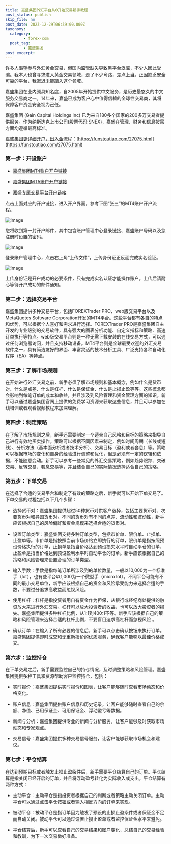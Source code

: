 ```yaml
---
title: 嘉盛集团外汇平台从0开始交易新手教程
post_status: publish
skip_file: no
post_date: 2023-12-29T06:39:00.000Z
taxonomy:
  category:
        - forex-com
  post_tag:
        - 嘉盛集团
post_excerpt: 
---
```

许多人渴望参与外汇黄金交易，但国内监管缺失导致黑平台泛滥，不少人因此受骗。我本人也曾寻求进入黄金交易领域，走了不少弯路，差点上当。正因缺乏安全可靠的平台，我迟迟未能踏入这个领域。

嘉盛集团在业内颇具知名度，自2005年开始提供中文服务，是历史最悠久的中文服务交易商之一。14年来，嘉盛已成为客户心中值得信赖的全球性交易商，其将保障客户资金安全视为己任。

嘉盛集团 (Gain Capital Holdings Inc) 已为来自180多个国家的200多万交易者提供服务。作为纳斯达克上市公司(股票代码:SNEX)，嘉盛在管理、财务和信息披露方面均遵循最高标准。

[嘉盛集团更详细开户，出入金流程](https://funstoutiao.com/27075.html)：[https://funstoutiao.com/27075.html](https://funstoutiao.com/27075.html)

### 第一步：开设账户

* [嘉盛集团MT4账户开户链接](https://s.ssgg.net/jsmt4)

* [嘉盛集团MT5账户开户链接](https://s.ssgg.net/jsmt5)

* [嘉盛专属交易平台开户链接](https://s.ssgg.net/js)

点击上面对应的开户链接，进入开户界面，参考下图“张三”的MT4账户开户流程。

![Image](https://prod-files-secure.s3.us-west-2.amazonaws.com/39ed1227-6d7d-4570-be36-9ccd4a2c4241/7a167aea-686b-400d-af59-4e18eb607a40/640.png?X-Amz-Algorithm=AWS4-HMAC-SHA256&X-Amz-Content-Sha256=UNSIGNED-PAYLOAD&X-Amz-Credential=ASIAZI2LB466Y7NBHM2U%2F20250521%2Fus-west-2%2Fs3%2Faws4_request&X-Amz-Date=20250521T101309Z&X-Amz-Expires=3600&X-Amz-Security-Token=IQoJb3JpZ2luX2VjEAIaCXVzLXdlc3QtMiJIMEYCIQC0jPIty6MEniqvFmwm2wGGKEmfXoeSpfzP%2Btt9HhBHZwIhANPkc8g%2BjlA5cbB63dtBK%2FG5Lgpq7oqjyTSymAghqHAAKogECLv%2F%2F%2F%2F%2F%2F%2F%2F%2F%2FwEQABoMNjM3NDIzMTgzODA1IgyYeYYjuo9yvr5%2F1O8q3ANFq8Y4z2W5iY40mpVhESKfOvNrFz7vTMOu253od6GabWVv49HzUeN%2FdT9MyMADVboJWkrGuBLECcPj4pzZRszbpyHsbJeQI5n40MV8BJJp5TKL8nRy673i4WDnVaMi32Z2jEX9w8DJrfBT9Q%2BH7Gn6xmusJQMOj7F59qxBf6vTAMVEjHCvlbqvmo1Gg0DPbkssJum5KPLHWHaKEi8KBe38Sf6vJ4Tq%2FsVcMuI75MK2PYets4YwkxIZ72Yd3HGcNjkPPmjlRTHk1j1Kx5pnGHSunDX7cPPDBQNm8oijH1aQ0UZscCzjJWtKNjZhKilALVE%2FWzg3JWBCpcCIkp3hkn9NeyTyA6vco4V06gqhO%2FtIjg5RdG5eLCePOiKgidP5LcfbHfD%2F5ASjEjo%2BUPxz3HYA4niSWCtmxL2UuykfEOZb6TwdaNCJ0E19y%2B6ueUxYWOx58HexewKNLO%2Fcjc%2FR2gPWRj0HWC5LNthKgmVPhJiw8Y6Wpr4PaNPWYpNiBnbm01O6%2BcoxS45csfZHNtBudOr%2FETJ3YM8XwCT7WhFH2HdbeyNPzUKjntKPWqCRRFBcDuMAiv3kTgtfNd%2By7RhYejEaTPUafNFSTqDPJik%2FU6dn5YPa65F9ZpeDIwQo6zDCt7bBBjqkAbBi1w70J0cQGZ6DDAKdFvicnoq4QEn3HA%2FT%2BlLoevD9taogH%2FG2znQZQutpHH5CEwKiLrkyY6bkA9VLECDLrKvBTrWuBgVuXwyLQgcUM30bqzrm2qlvabNQm9w8XnidVKMN1ugSX%2BciaXDEXd46llfMHK7%2BCH%2BPrThZcCUoshngKZwaMGpMJaxURn38XcnrvK9vmeErR1pvaq7RNi6%2FDHPmu1sV&X-Amz-Signature=eedc6d04e6279d49295cb5ded1e76bd10c3b7d86a462c38d868d2fabc47228c6&X-Amz-SignedHeaders=host&x-id=GetObject)

您将收到第一封开户邮件，其中包含账户管理中心登录链接、嘉盛账户号码以及您注册时设置的密码。

![Image](https://prod-files-secure.s3.us-west-2.amazonaws.com/39ed1227-6d7d-4570-be36-9ccd4a2c4241/eaa1c6b3-2877-4284-a0e1-530e222c27fb/image.png?X-Amz-Algorithm=AWS4-HMAC-SHA256&X-Amz-Content-Sha256=UNSIGNED-PAYLOAD&X-Amz-Credential=ASIAZI2LB466Y7NBHM2U%2F20250521%2Fus-west-2%2Fs3%2Faws4_request&X-Amz-Date=20250521T101309Z&X-Amz-Expires=3600&X-Amz-Security-Token=IQoJb3JpZ2luX2VjEAIaCXVzLXdlc3QtMiJIMEYCIQC0jPIty6MEniqvFmwm2wGGKEmfXoeSpfzP%2Btt9HhBHZwIhANPkc8g%2BjlA5cbB63dtBK%2FG5Lgpq7oqjyTSymAghqHAAKogECLv%2F%2F%2F%2F%2F%2F%2F%2F%2F%2FwEQABoMNjM3NDIzMTgzODA1IgyYeYYjuo9yvr5%2F1O8q3ANFq8Y4z2W5iY40mpVhESKfOvNrFz7vTMOu253od6GabWVv49HzUeN%2FdT9MyMADVboJWkrGuBLECcPj4pzZRszbpyHsbJeQI5n40MV8BJJp5TKL8nRy673i4WDnVaMi32Z2jEX9w8DJrfBT9Q%2BH7Gn6xmusJQMOj7F59qxBf6vTAMVEjHCvlbqvmo1Gg0DPbkssJum5KPLHWHaKEi8KBe38Sf6vJ4Tq%2FsVcMuI75MK2PYets4YwkxIZ72Yd3HGcNjkPPmjlRTHk1j1Kx5pnGHSunDX7cPPDBQNm8oijH1aQ0UZscCzjJWtKNjZhKilALVE%2FWzg3JWBCpcCIkp3hkn9NeyTyA6vco4V06gqhO%2FtIjg5RdG5eLCePOiKgidP5LcfbHfD%2F5ASjEjo%2BUPxz3HYA4niSWCtmxL2UuykfEOZb6TwdaNCJ0E19y%2B6ueUxYWOx58HexewKNLO%2Fcjc%2FR2gPWRj0HWC5LNthKgmVPhJiw8Y6Wpr4PaNPWYpNiBnbm01O6%2BcoxS45csfZHNtBudOr%2FETJ3YM8XwCT7WhFH2HdbeyNPzUKjntKPWqCRRFBcDuMAiv3kTgtfNd%2By7RhYejEaTPUafNFSTqDPJik%2FU6dn5YPa65F9ZpeDIwQo6zDCt7bBBjqkAbBi1w70J0cQGZ6DDAKdFvicnoq4QEn3HA%2FT%2BlLoevD9taogH%2FG2znQZQutpHH5CEwKiLrkyY6bkA9VLECDLrKvBTrWuBgVuXwyLQgcUM30bqzrm2qlvabNQm9w8XnidVKMN1ugSX%2BciaXDEXd46llfMHK7%2BCH%2BPrThZcCUoshngKZwaMGpMJaxURn38XcnrvK9vmeErR1pvaq7RNi6%2FDHPmu1sV&X-Amz-Signature=d8de2c2632834d72d90df37d12105b66ac0b41d66aeafd37f56b0e1fd534c8ac&X-Amz-SignedHeaders=host&x-id=GetObject)

登录账户管理中心，点击右上角“上传文件”，上传身份证正反面完成实名验证。

![Image](https://prod-files-secure.s3.us-west-2.amazonaws.com/39ed1227-6d7d-4570-be36-9ccd4a2c4241/54090639-09fc-46b4-a135-e0289f707147/image.png?X-Amz-Algorithm=AWS4-HMAC-SHA256&X-Amz-Content-Sha256=UNSIGNED-PAYLOAD&X-Amz-Credential=ASIAZI2LB466Y7NBHM2U%2F20250521%2Fus-west-2%2Fs3%2Faws4_request&X-Amz-Date=20250521T101309Z&X-Amz-Expires=3600&X-Amz-Security-Token=IQoJb3JpZ2luX2VjEAIaCXVzLXdlc3QtMiJIMEYCIQC0jPIty6MEniqvFmwm2wGGKEmfXoeSpfzP%2Btt9HhBHZwIhANPkc8g%2BjlA5cbB63dtBK%2FG5Lgpq7oqjyTSymAghqHAAKogECLv%2F%2F%2F%2F%2F%2F%2F%2F%2F%2FwEQABoMNjM3NDIzMTgzODA1IgyYeYYjuo9yvr5%2F1O8q3ANFq8Y4z2W5iY40mpVhESKfOvNrFz7vTMOu253od6GabWVv49HzUeN%2FdT9MyMADVboJWkrGuBLECcPj4pzZRszbpyHsbJeQI5n40MV8BJJp5TKL8nRy673i4WDnVaMi32Z2jEX9w8DJrfBT9Q%2BH7Gn6xmusJQMOj7F59qxBf6vTAMVEjHCvlbqvmo1Gg0DPbkssJum5KPLHWHaKEi8KBe38Sf6vJ4Tq%2FsVcMuI75MK2PYets4YwkxIZ72Yd3HGcNjkPPmjlRTHk1j1Kx5pnGHSunDX7cPPDBQNm8oijH1aQ0UZscCzjJWtKNjZhKilALVE%2FWzg3JWBCpcCIkp3hkn9NeyTyA6vco4V06gqhO%2FtIjg5RdG5eLCePOiKgidP5LcfbHfD%2F5ASjEjo%2BUPxz3HYA4niSWCtmxL2UuykfEOZb6TwdaNCJ0E19y%2B6ueUxYWOx58HexewKNLO%2Fcjc%2FR2gPWRj0HWC5LNthKgmVPhJiw8Y6Wpr4PaNPWYpNiBnbm01O6%2BcoxS45csfZHNtBudOr%2FETJ3YM8XwCT7WhFH2HdbeyNPzUKjntKPWqCRRFBcDuMAiv3kTgtfNd%2By7RhYejEaTPUafNFSTqDPJik%2FU6dn5YPa65F9ZpeDIwQo6zDCt7bBBjqkAbBi1w70J0cQGZ6DDAKdFvicnoq4QEn3HA%2FT%2BlLoevD9taogH%2FG2znQZQutpHH5CEwKiLrkyY6bkA9VLECDLrKvBTrWuBgVuXwyLQgcUM30bqzrm2qlvabNQm9w8XnidVKMN1ugSX%2BciaXDEXd46llfMHK7%2BCH%2BPrThZcCUoshngKZwaMGpMJaxURn38XcnrvK9vmeErR1pvaq7RNi6%2FDHPmu1sV&X-Amz-Signature=c5f6e45cadcead0615dac3b8ce4bc2531e4a6c5828ad6b90eb898aeb5e2659a5&X-Amz-SignedHeaders=host&x-id=GetObject)

上传身份证是开户成功的必要条件，只有完成实名认证才能操作账户。上传后请耐心等待开户成功的邮件通知。

### 第二步：选择交易平台

嘉盛集团提供多种交易平台，包括FOREXTrader PRO、web版交易平台以及MetaQuotes Software Corporation开发的MT4平台。这些平台都有各自的特点和优势，可以根据个人喜好和需求进行选择。FOREXTrader PRO是嘉盛集团自主开发的专业级别的交易软件，具有强大的图表分析功能、自定义指标和策略、高速订单执行等特点。web版交易平台则是一种无需下载安装的在线交易方式，可以通过任何浏览器访问，并且支持移动设备。MT4平台则是全球最受欢迎的外汇交易软件之一，具有简洁友好的界面、丰富灵活的技术分析工具、广泛支持各种自动化程序（EA）等特点。

### 第三步：了解市场规则

在开始进行外汇交易之前，新手必须了解市场规则和基本概念，例如什么是货币对、什么是点差、什么是杠杆、什么是保证金、什么是止损止盈等等。这些概念都会影响到每笔订单的成本和收益，并且涉及到风险管理和资金管理方面的知识。新手可以通过嘉盛集团官网上提供的免费学习资源来获取这些信息，并且可以参加在线培训或者观看视频教程来加深理解。

### 第四步：制定策略

在了解了市场规则之后，新手还需要制定一个适合自己风格和目标的策略来指导自己进行有效地买卖操作。策略可以根据不同因素来制定，例如时间周期（长线或短线）、分析方法（基本面分析或者技术分析）、交易目标（盈利或者套息）等。策略可以根据市场的变化和自身的经验进行调整和优化，但是必须有一定的逻辑和依据，不能随意变动。新手可以参考一些常见的外汇交易策略，例如趋势跟踪、突破交易、反转交易、套息交易等，并且结合自己的实际情况选择适合自己的策略。

### 第五步：下单交易

在选择了合适的交易平台和制定了有效的策略之后，新手就可以开始下单交易了。下单交易的过程包括以下几个步骤：

* 选择货币对：嘉盛集团提供超过50种货币对供客户选择，包括主要货币对、次要货币对和异国货币对。不同的货币对有不同的点差、流动性和波动性，新手应该根据自己的风险偏好和资金规模来选择合适的货币对。

* 设置订单类型：嘉盛集团支持多种订单类型，包括市价单、限价单、止损单、止盈单等。市价单是指按照当前市场价格立即执行的订单，限价单是指按照预设价格执行的订单，止损单是指当价格达到预设损失水平时自动平仓的订单，止盈单是指当价格达到预设盈利水平时自动平仓的订单。新手应该根据自己的策略和风险管理来设置合理的订单类型。

* 输入手数：手数是指每笔订单所涉及到的单位数量，一般以10,000为一个标准手（lot），也有些平台以1,000为一个微型手（micro lot）。不同平台可能有不同的最小交易单位，新手应该根据自己的资金和风险承受能力来选择合适的手数，不要过分追求高收益而忽视风险。

* 使用杠杆：杠杆是指投资者用自有资金作为担保，从银行或经纪商处提供的融资放大来进行外汇交易。杠杆可以放大投资者的收益，也可以放大投资者的损失。嘉盛集团提供多种杠杆比例，从1:1到400:1不等。新手应该根据自己的策略和风险管理来选择合适的杠杆比例，不要盲目追求高杠杆而忽视风险 。

* 确认订单：在输入了所有必要的信息后，新手可以点击确认按钮来执行订单。嘉盛集团提供即时成交和无重新报价的优质服务，确保客户能够以最佳价格成交。

### 第六步：监控持仓

在下单交易之后，新手需要监控自己的持仓情况，及时调整策略和风险管理。嘉盛集团提供多种工具和资源帮助客户监控持仓，包括：

* 实时报价：嘉盛集团提供实时报价和图表，让客户能够随时查看市场动态和价格变化。

* 账户信息：嘉盛集团提供账户信息和历史记录，让客户能够随时查看自己的余额、净值、已用保证金、可用保证金、浮动盈亏等数据。

* 新闻与分析：嘉盛集团提供专业的新闻与分析服务，让客户能够及时获取市场动态和专家观点。

* 交易信号：嘉盛集团提供多种交易信号服务，让客户能够获取市场机会和建议。

### 第七步：平仓结算

在达到预期目标或者触发止损止盈条件后，新手需要平仓结算自己的订单。平仓结算是指关闭已经开启的订单，并且将浮动盈亏转化为实际收入或支出。平仓结算有两种方式：

* 主动平仓：主动平仓是指投资者根据自己的判断或者策略主动关闭订单。主动平仓可以通过点击平仓按钮或者输入相反方向的订单来实现。

* 被动平仓：被动平仓是指订单因为触发了预设的止损止盈条件或者保证金不足而自动关闭。被动平仓可以通过设置止损止盈单或者监控保证金水平来避免。

* 平仓结算后，新手可以查看自己的交易结果和账户变化，总结自己的交易经验和教训，为下一次交易做好准备。